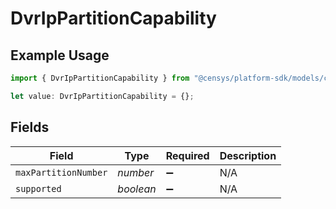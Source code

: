 # DvrIpPartitionCapability

## Example Usage

```typescript
import { DvrIpPartitionCapability } from "@censys/platform-sdk/models/components";

let value: DvrIpPartitionCapability = {};
```

## Fields

| Field                | Type                 | Required             | Description          |
| -------------------- | -------------------- | -------------------- | -------------------- |
| `maxPartitionNumber` | *number*             | :heavy_minus_sign:   | N/A                  |
| `supported`          | *boolean*            | :heavy_minus_sign:   | N/A                  |